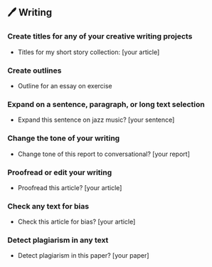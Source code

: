 ## 🖊️ Writing

### Create titles for any of your creative writing projects

- Titles for my short story collection: [your article]

### Create outlines

- Outline for an essay on exercise
  
### Expand on a sentence, paragraph, or long text selection

- Expand this sentence on jazz music? [your sentence]

### Change the tone of your writing

- Change tone of this report to conversational? [your report]

### Proofread or edit your writing

- Proofread this article? [your article]

### Check any text for bias

- Check this article for bias? [your article]

### Detect plagiarism in any text

- Detect plagiarism in this paper? [your paper]